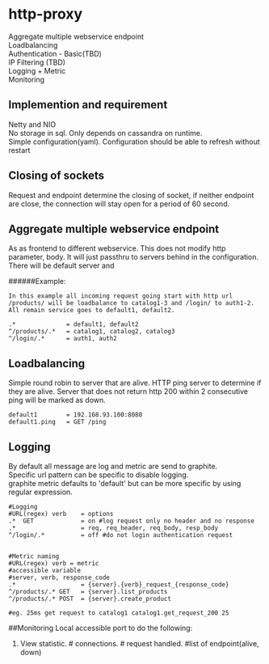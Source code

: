 http-proxy
==========
  Aggregate multiple webservice endpoint  
  Loadbalancing  
  Authentication - Basic(TBD)  
  IP Filtering (TBD)  
  Logging + Metric  
  Monitoring  

## Implemention and requirement
  Netty and NIO  
  No storage in sql. Only depends on cassandra on runtime.  
  Simple configuration(yaml).  Configuration should be able to refresh without restart  

## Closing of sockets
  Request and endpoint determine the closing of socket, if neither endpoint are close, the connection will stay open for a period of 60 second.

## Aggregate multiple webservice endpoint
  As as frontend to different webservice.  This does not modify http parameter, body.  It will just passthru to servers behind in the configuration.  There will be default server and

######Example: 
```
In this example all incoming request going start with http url /products/ will be loadbalance to catalog1-3 and /login/ to auth1-2.  All remain service goes to default1, default2.

.*		 		= default1, default2
^/products/.*	= catalog1, catalog2, catalog3
^/login/.*		= auth1, auth2
```  

## Loadbalancing
  Simple round robin to server that are alive.  HTTP ping server to determine if they are alive.  Server that does not return http 200 within 2 consecutive ping will be marked as down.

```
default1 		= 192.168.93.100:8080
default1.ping 	= GET /ping
```

## Logging
  By default all message are log and metric are send to graphite.  
  Specific url pattern can be specific to disable logging.  
  graphite metric defaults to 'default' but can be more specific by using regular expression.  

```
#Logging
#URL(regex)	verb	= options
.*	GET				= on #log request only no header and no response
.*					= req, req_header, req_body, resp_body 
^/login/.* 			= off #do not login authentication request


#Metric naming
#URL(regex)	verb = metric
#accessible variable
#server, verb, response_code
.* 					= {server}.{verb}_request_{response_code} 
^/products/.* GET	= {server}.list_products
^/products/.* POST	= {server}.create_product

#eg. 25ms get request to catalog1 catalog1.get_request_200 25

```  
##Monitoring
Local accessible port to do the following:
1. View statistic. # connections. # request handled. #list of endpoint(alive, down)

  


